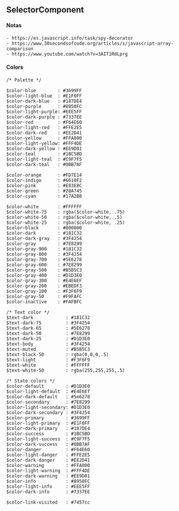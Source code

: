 ## SelectorComponent

#### Notas
    - https://es.javascript.info/task/spy-decorator
    - https://www.30secondsofcode.org/articles/s/javascript-array-comparison
    - https://www.youtube.com/watch?v=3AIT1RdLprg
    
#### Colors    
    /* Palette */
    
    $color-blue        : #3699FF
    $color-light-blue  : #E1F0FF
    $color-dark-blue   : #187DE4
    $color-purple      : #8950FC
    $color-light-purple: #EEE5FF
    $color-dark-purple : #7337EE
    $color-red         : #F64E60
    $color-light-red   : #FFE2E5
    $color-dark-red    : #EE2D41
    $color-yellow      : #FFA800
    $color-light-yellow: #FFF4DE
    $color-dark-yellow : #EE9D01
    $color-teal        : #1BC5BD
    $color-light-teal  : #C9F7F5
    $color-dark-teal   : #0BB7AF
    
    $color-orange      : #FD7E14
    $color-indigo      : #6610F2
    $color-pink        : #E83E8C
    $color-green       : #28A745
    $color-cyan        : #17A2B8
    
    $color-white       : #FFFFFF
    $color-white-75    : rgba($color-white, .75)
    $color-white-50    : rgba($color-white, .5)
    $color-white-25    : rgba($color-white, .25)
    $color-black       : #000000
    $color-dark        : #181C32
    $color-dark-gray   : #3F4254
    $color-gray        : #7E8299
    $color-gray-900    : #181C32
    $color-gray-800    : #3F4254
    $color-gray-700    : #5E6278
    $color-gray-600    : #7E8299
    $color-gray-500    : #B5B5C3
    $color-gray-400    : #D1D3E0
    $color-gray-300    : #E4E6EF
    $color-gray-200    : #EBEDF3
    $color-gray-100    : #F3F6F9
    $color-gray-50     : #F9FAFC
    $color-inactive    : #FAFBFC
    
    /* Text color */
    $text-dark            : #181C32
    $text-dark-75         : #3F4254
    $text-dark-65         : #5E6278
    $text-dark-50         : #7E8299
    $text-dark-25         : #D1D3E0
    $text-body            : #3F4254
    $text-muted           : #B5B5C3
    $text-black-50        : rgba(0,0,0,.5)
    $text-light           : #F3F6F9
    $text-white           : #FFFFFF
    $text-white-50        : rgba(255,255,255,.5)
    
    /* State colors */
    $color-default        : #D1D3E0
    $color-light-default  : #E4E6Ef
    $color-dark-default   : #5e6278
    $color-secondary      : #7E8299
    $color-light-secondary: #D1D3E0
    $color-dark-secondary : #3F4254
    $color-primary        : #3699FF
    $color-light-primary  : #E1F0FF
    $color-dark-primary   : #187DE4
    $color-success        : #1BC5BD
    $color-light-success  : #C9F7F5
    $color-dark-success   : #0BB7AF
    $color-danger         : #F64E60
    $color-light-danger   : #FFE2E5
    $color-dark-danger    : #EE2D41
    $color-warning        : #FFA800
    $color-light-warning  : #FFF4DE
    $color-dark-warning   : #EE9D01
    $color-info           : #8950FC
    $color-light-info     : #EEE5FF
    $color-dark-info      : #7337EE
    
    $color-link-visited   : #7457cc